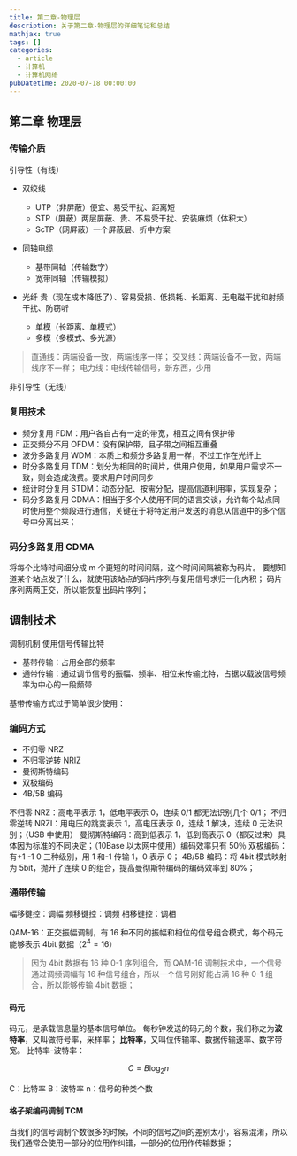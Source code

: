 ```yaml
---
title: 第二章-物理层
description: 关于第二章-物理层的详细笔记和总结
mathjax: true
tags: []
categories:
  - article
  - 计算机
  - 计算机网络
pubDatetime: 2020-07-18 00:00:00
---
```


## 第二章 物理层

### 传输介质

引导性（有线）

- 双绞线

  - UTP（非屏蔽）便宜、易受干扰、距离短
  - STP（屏蔽）两层屏蔽、贵、不易受干扰、安装麻烦（体积大）
  - ScTP（网屏蔽）一个屏蔽层、折中方案

- 同轴电缆
  - 基带同轴（传输数字）
  - 宽带同轴（传输模拟）
- 光纤 贵（现在成本降低了）、容易受损、低损耗、长距离、无电磁干扰和射频干扰、防窃听
  - 单模（长距离、单模式）
  - 多模（多模式、多光源）

> 直通线：两端设备一致，两端线序一样；
> 交叉线：两端设备不一致，两端线序不一样；
> 电力线：电线传输信号，新东西，少用

非引导性（无线）

### 复用技术

- 频分复用 FDM：用户各自占有一定的带宽，相互之间有保护带
- 正交频分不用 OFDM：没有保护带，且子带之间相互重叠
- 波分多路复用 WDM：本质上和频分多路复用一样，不过工作在光纤上
- 时分多路复用 TDM：划分为相同的时间片，供用户使用，如果用户需求不一致，则会造成浪费。要求用户时间同步
- 统计时分复用 STDM：动态分配、按需分配，提高信道利用率，实现复杂；
- 码分多路复用 CDMA：相当于多个人使用不同的语言交谈，允许每个站点同时使用整个频段进行通信，关键在于将特定用户发送的消息从信道中的多个信号中分离出来；

### 码分多路复用 CDMA

将每个比特时间细分成 m 个更短的时间间隔，这个时间间隔被称为码片。
要想知道某个站点发了什么，就使用该站点的码片序列与复用信号求归一化内积；
码片序列两两正交，所以能恢复出码片序列；

## 调制技术

调制机制
使用信号传输比特

- 基带传输：占用全部的频率
- 通带传输：通过调节信号的振幅、频率、相位来传输比特，占据以载波信号频率为中心的一段频带

基带传输方式过于简单很少使用：

### 编码方式

- 不归零 NRZ
- 不归零逆转 NRIZ
- 曼彻斯特编码
- 双极编码
- 4B/5B 编码

不归零 NRZ：高电平表示 1，低电平表示 0，连续 0/1 都无法识别几个 0/1；
不归零逆转 NRZI：用电压的跳变表示 1，高电压表示 0，连续 1 解决，连续 0 无法识别；（USB 中使用）
曼彻斯特编码：高到低表示 1，低到高表示 0（都反过来）具体因为标准的不同决定；（10Base 以太网中使用）编码效率只有 50％
双极编码：有+1 -1 0 三种级别，用 1 和-1 传输 1，0 表示 0；
4B/5B 编码：将 4bit 模式映射为 5bit，抛开了连续 0 的组合，提高曼彻斯特编码的编码效率到 80%；

### 通带传输

幅移键控：调幅
频移键控：调频
相移键控：调相

QAM-16：正交振幅调制，有 16 种不同的振幅和相位的信号组合模式，每个码元能够表示 4bit 数据（$2^4=16$）

> 因为 4bit 数据有 16 种 0-1 序列组合，而 QAM-16 调制技术中，一个信号通过调频调幅有 16 种信号组合，所以一个信号刚好能占满 16 种 0-1 组合，所以能够传输 4bit 数据；

#### 码元

码元，是承载信息量的基本信号单位。
每秒钟发送的码元的个数，我们称之为**波特率**，又叫做符号率，采样率；
**比特率**，又叫位传输率、数据传输速率、数字带宽。
比特率-波特率：

$$
C = B \log_2 n
$$

C：比特率
B：波特率
n：信号的种类个数

#### 格子架编码调制 TCM

当我们的信号调制个数很多的时候，不同的信号之间的差别太小，容易混淆，所以我们通常会使用一部分的位用作纠错，一部分的位用作传输数据；
